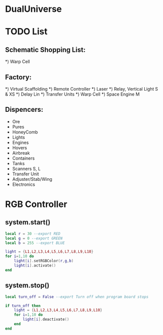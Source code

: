 # DualUniverse

# TODO List

## Schematic Shopping List:
 *) Warp Cell

## Factory:
 *) Virtual Scaffolding
 *) Remote Controller
 *) Laser
 *) Relay, Vertical Light S & XS
 *) Delay Lin
 *) Transfer Units
 *) Warp Cell
 *) Space Engine M
 
## Dispencers:
 * Ore
 * Pures
 * HoneyComb
 * Lights
 * Engines
 * Hovers
 * Airbreak
 * Containers
 * Tanks
 * Scanners S, L 
 * Transfer Unit
 * Adjuster/Stab/Wing
 * Electronics


# RGB Controller 
## system.start()

```lua
local r = 30 --export RED
local g = 0 --export GREEN
local b = 255 --export BLUE

light = {L1,L2,L3,L4,L5,L6,L7,L8,L9,L10}
for i=1,10 do      
    light[i].setRGBColor(r,g,b)
    light[i].activate()
end
```

## system.stop()

```lua
local turn_off = False --export Turn off when program board stops

if turn_off then
	light = {L1,L2,L3,L4,L5,L6,L7,L8,L9,L10}
	for i=1,10 do
    	light[i].deactivate()
	end
end
```
